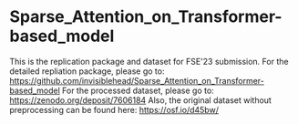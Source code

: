 # Sparse_Attention_on_Transformer-based_model


This is the replication package and dataset for FSE'23 submission.
For the detailed repliation package, please go to: https://github.com/invisiblehead/Sparse_Attention_on_Transformer-based_model
For the processed dataset, please go to:
https://zenodo.org/deposit/7606184
Also, the original dataset without preprocessing can be found here: https://osf.io/d45bw/
